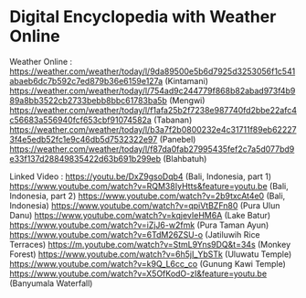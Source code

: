 # Digital Encyclopedia with Weather Online


Weather Online	:
	https://weather.com/weather/today/l/9da89500e5b6d7925d3253056f1c541abaeb6dc7b592c7ed879b36e6159e127a (Kintamani)
	https://weather.com/weather/today/l/754ad9c244779f868b82abad973f4b989a8bb3522cb2733bebb8bbc61783ba5b (Mengwi)
	https://weather.com/weather/today/l/f1afa25b2f7238e987740fd2bbe22afc4c56683a556940fcf653cbf91074582a (Tabanan)
	https://weather.com/weather/today/l/b3a7f2b0800232e4c31711f89eb622273f4e5edb52fc1e9c46db5d7532322e97 (Panebel)
	https://weather.com/weather/today/l/f87da0fab27995435fef2c7a5d077bd9e33f137d28849835422d63b691b299eb (Blahbatuh)
	
Linked Video 	:
        https://youtu.be/DxZ9gsoDqb4 (Bali, Indonesia, part 1)
	https://www.youtube.com/watch?v=RQM38IyHtts&feature=youtu.be (Bali, Indonesia, part 2)
	https://www.youtube.com/watch?v=2b9txcAt4e0 (Bali, Indonesia)
	https://www.youtube.com/watch?v=qpiVtBZFn80 (Pura Ulun Danu)
	https://www.youtube.com/watch?v=kqjevIeHM6A (Lake Batur)
	https://www.youtube.com/watch?v=iZjJ6-w2fmk (Pura Taman Ayun)
	https://www.youtube.com/watch?v=6TdM26ZSU-o (Jatiluwih Rice Terraces)
        https://m.youtube.com/watch?v=StmL9Yns9DQ&t=34s (Monkey Forest)
	https://www.youtube.com/watch?v=6h5jI_YbSTk (Uluwatu Temple)
	https://www.youtube.com/watch?v=k9Q_L6cc_co (Gunung Kawi Temple)
	https://www.youtube.com/watch?v=X5OfKodO-zI&feature=youtu.be (Banyumala Waterfall)
	
